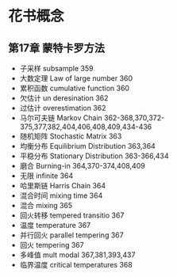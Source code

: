 # 花书概念
## 第17章 蒙特卡罗方法
 - 子采样 subsample 359
 - 大数定理 Law of large number 360
 - 累积函数 cumulative function 360
 - 欠估计 un deresination 362
 - 过估计 overestimation 362
 - 马尔可夫链 Markov Chain 362-368,370,372-375,377,382,404,406,408,409,434-436
 - 随机矩阵 Stochastic Matrix 363
 - 均衡分布 Equilibrium Distribution 363,364
 - 平稳分布 Stationary Distribution 363-366,434
 - 磨合 Burning-in 364,370-374,408,409
 - 无限 infinite 364
 - 哈里斯链 Harris Chain 364
 - 混合时间 mixing time 364
 - 混合 mixing 365
 - 回火转移 tempered transitio 367
 - 温度 temperature 367
 - 并行回火 parallel tempering 367
 - 回火 tempering 367
 - 多峰值 mult modal 367,381,393,437
 - 临界温度 critical temperatures 368